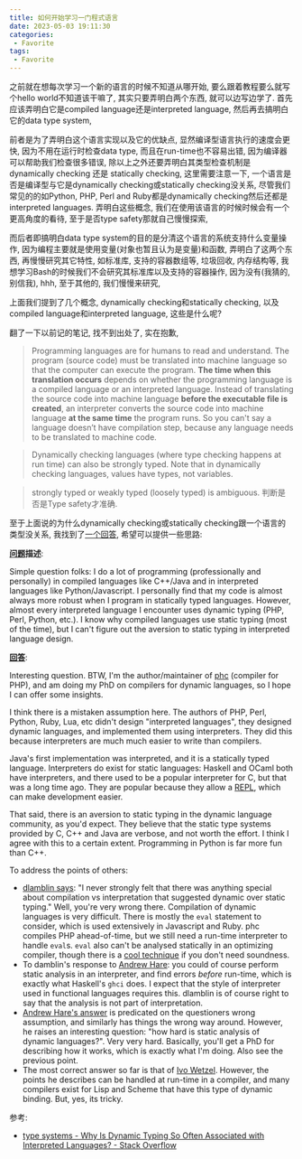 ```yaml
---
title: 如何开始学习一门程式语言
date: 2023-05-03 19:11:30
categories:
 - Favorite
tags:
 - Favorite
---
```


之前就在想每次学习一个新的语言的时候不知道从哪开始, 要么跟着教程要么就写个hello world不知道该干嘛了, 其实只要弄明白两个东西, 就可以边写边学了. 首先应该弄明白它是compiled language还是interpreted language, 然后再去搞明白它的data type system, 

前者是为了弄明白这个语言实现以及它的优缺点, 显然编译型语言执行的速度会更快, 因为不用在运行时检查data type, 而且在run-time也不容易出错, 因为编译器可以帮助我们检查很多错误, 除以上之外还要弄明白其类型检查机制是dynamically checking 还是 statically checking, 这里需要注意一下, 一个语言是否是编译型与它是dynamically checking或statically checking没关系, 尽管我们常见的的如Python, PHP, Perl and Ruby都是dynamically checking然后还都是interpreted languages. 弄明白这些概念, 我们在使用该语言的时候时候会有一个更高角度的看待, 至于是否type safety那就自己慢慢探索, 

而后者即搞明白data type system的目的是分清这个语言的系统支持什么变量操作, 因为编程主要就是使用变量(对象也暂且认为是变量)和函数, 弄明白了这两个东西, 再慢慢研究其它特性, 如标准库, 支持的容器数组等, 垃圾回收, 内存结构等, 我想学习Bash的时候我们不会研究其标准库以及支持的容器操作, 因为没有(我猜的, 别信我), hhh, 至于其他的, 我们慢慢来研究, 

上面我们提到了几个概念, dynamically checking和statically checking, 以及compiled language和interpreted language, 这些是什么呢?

翻了一下以前记的笔记, 找不到出处了, 实在抱歉, 

> Programming languages are for humans to read and understand. The program (source code) must be translated into machine language so that the computer can execute the program. **The time when this translation occurs** depends on whether the programming language is a compiled language or an interpreted language. Instead of translating the source code into machine language **before the executable file is created**, an interpreter converts the source code into machine language **at the same time** the program runs. So you can't say a language doesn’t have compilation step, because any language needs to be translated to machine code.  

> Dynamically checking languages (where type checking happens at run time) can also be strongly typed. Note that in dynamically checking languages, values have types, not variables.

> strongly typed or weakly typed (loosely typed) is ambiguous. 判断是否是Type safety才准确. 

至于上面说的为什么dynamically checking或statically checking跟一个语言的类型没关系, 我找到了[一个回答](https://stackoverflow.com/a/1413550/16317008), 希望可以提供一些思路:

**[问题](https://stackoverflow.com/questions/1393883/why-is-dynamic-typing-so-often-associated-with-interpreted-languages)描述**:

Simple question folks: I do a lot of programming (professionally and personally) in compiled languages like C++/Java and in interpreted languages like Python/Javascript. I personally find that my code is almost always more robust when I program in statically typed languages. However, almost every interpreted language I encounter uses dynamic typing (PHP, Perl, Python, etc.). I know why compiled languages use static typing (most of the time), but I can't figure out the aversion to static typing in interpreted language design.

**[回答](https://stackoverflow.com/a/1413550/16317008)**: 

Interesting question. BTW, I'm the author/maintainer of [phc](http://phpcompiler.org/) (compiler for PHP), and am doing my PhD on compilers for dynamic languages, so I hope I can offer some insights.

I think there is a mistaken assumption here. The authors of PHP, Perl, Python, Ruby, Lua, etc didn't design "interpreted languages", they designed dynamic languages, and implemented them using interpreters. They did this because interpreters are much much easier to write than compilers.

Java's first implementation was interpreted, and it is a statically typed language. Interpreters do exist for static languages: Haskell and OCaml both have interpreters, and there used to be a popular interpreter for C, but that was a long time ago. They are popular because they allow a [REPL](http://en.wikipedia.org/wiki/Read-eval-print_loop), which can make development easier.

That said, there is an aversion to static typing in the dynamic language community, as you'd expect. They believe that the static type systems provided by C, C++ and Java are verbose, and not worth the effort. I think I agree with this to a certain extent. Programming in Python is far more fun than C++.

To address the points of others:

- [dlamblin says](https://stackoverflow.com/questions/1393883/why-is-dynamic-typing-so-often-associated-with-interpreted-languages/1394651#1394651): "I never strongly felt that there was anything special about compilation vs interpretation that suggested dynamic over static typing." Well, you're very wrong there. Compilation of dynamic languages is very difficult. There is mostly the `eval` statement to consider, which is used extensively in Javascript and Ruby. phc compiles PHP ahead-of-time, but we still need a run-time interpreter to handle `eval`s. `eval` also can't be analysed statically in an optimizing compiler, though there is a [cool technique](http://www.cs.umd.edu/~jfoster/papers/cs-tr-4935.pdf) if you don't need soundness.
- To damblin's response to [Andrew Hare](https://stackoverflow.com/questions/1393883/why-is-dynamic-typing-so-often-associated-with-interpreted-languages/1393907#1393907): you could of course perform static analysis in an interpreter, and find errors *before* run-time, which is exactly what Haskell's `ghci` does. I expect that the style of interpreter used in functional languages requires this. dlamblin is of course right to say that the analysis is not part of interpretation.
- [Andrew Hare's answer](https://stackoverflow.com/questions/1393883/why-is-dynamic-typing-so-often-associated-with-interpreted-languages/1393907#1393907) is predicated on the questioners wrong assumption, and similarly has things the wrong way around. However, he raises an interesting question: "how hard is static analysis of dynamic languages?". Very very hard. Basically, you'll get a PhD for describing how it works, which is exactly what I'm doing. Also see the previous point.
- The most correct answer so far is that of [Ivo Wetzel](https://stackoverflow.com/questions/1393883/why-is-dynamic-typing-so-often-associated-with-interpreted-languages/1394363#1394363). However, the points he describes can be handled at run-time in a compiler, and many compilers exist for Lisp and Scheme that have this type of dynamic binding. But, yes, its tricky.

参考:

- [type systems - Why Is Dynamic Typing So Often Associated with Interpreted Languages? - Stack Overflow](https://stackoverflow.com/questions/1393883/why-is-dynamic-typing-so-often-associated-with-interpreted-languages)